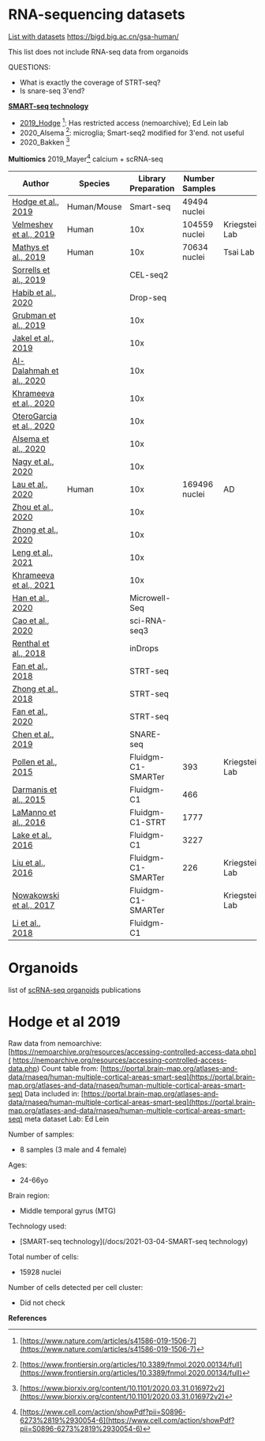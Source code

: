 # RNA-sequencing datasets


[List with datasets](https://pubmed.ncbi.nlm.nih.gov/29096072/)
https://bigd.big.ac.cn/gsa-human/ 

This list does not include RNA-seq data from organoids


QUESTIONS:
- What is exactly the coverage of STRT-seq?
- Is snare-seq 3'end?



**[SMART-seq technology](2021-03-04-Library-prep.md#SMART-seq-technologies)**

- [2019_Hodge](#hodge-et-al-2019) [^1]: Has restricted access (nemoarchive); Ed Lein lab
- 2020_Alsema [^15]: microglia; Smart-seq2 modified for 3'end. not useful
- 2020_Bakken [^27]




**Multiomics**
2019_Mayer[^26] calcium + scRNA-seq



| Author                                                                                                  | Species     | Library Preparation | Number Samples |                | Data availability                                                         |
| ------------------------------------------------------------------------------------------------------- | ----------- | ------------------- | -------------- | -------------- | ------------------------------------------------------------------------- |
| [Hodge et al., 2019](https://pubmed.ncbi.nlm.nih.gov/31435019/)                                         | Human/Mouse | Smart-seq           | 49494 nuclei   |                |                                                                           |
| [Velmeshev et al., 2019](https://pubmed.ncbi.nlm.nih.gov/31097668/)                                     | Human       | 10x                 | 104559 nuclei  | Kriegstein Lab |                                                                           |
| [Mathys et al., 2019](https://pubmed.ncbi.nlm.nih.gov/31042697/)                                        | Human       | 10x                 | 70634 nuclei   | Tsai Lab       |                                                                           |
| [Sorrells et al., 2019](https://pubmed.ncbi.nlm.nih.gov/31227709/)                                      |             | CEL-seq2            |                |                |                                                                           |
| [Habib et al., 2020](https://pubmed.ncbi.nlm.nih.gov/32341542/)                                         |             | Drop-seq            |                |                |                                                                           |
| [Grubman et al., 2019](https://www.nature.com/articles/s41593-019-0539-4)                               |             | 10x                 |                |                |                                                                           |
| [Jakel et al., 2019](https://doi.org/10.1038/s41586-019-0903-2)                                         |             | 10x                 |                |                |                                                                           |
| [Al-Dalahmah et al., 2020](https://actaneurocomms.biomedcentral.com/articles/10.1186/s40478-020-0880-6) |             | 10x                 |                |                |                                                                           |
| [Khrameeva et al., 2020](https://genome.cshlp.org/content/early/2020/05/19/gr.256958.119)               |             | 10x                 |                |                |                                                                           |
| [OteroGarcia et al., 2020](https://www.biorxiv.org/content/10.1101/2020.05.11.088591v1)                 |             | 10x                 |                |                |                                                                           |
| [Alsema et al., 2020](https://www.frontiersin.org/articles/10.3389/fnmol.2020.00134/full)               |             | 10x                 |                |                |                                                                           |
| [Nagy et al., 2020](https://www.nature.com/articles/s41593-020-0621-y?proof=t)                          |             | 10x                 |                |                | [GSE144136](https://www.ncbi.nlm.nih.gov/geo/query/acc.cgi?acc=GSE144136) |
| [Lau et al., 2020](https://www.pnas.org/content/117/41/25800#sec-8)                                     | Human       | 10x                 | 169496 nuclei  | AD             | [GSE157827](https://www.ncbi.nlm.nih.gov/geo/query/acc.cgi?acc=GSE157827) |
| [Zhou et al., 2020](https://www.nature.com/articles/s41591-019-0695-9#Sec14)                            |             | 10x                 |                |                |                                                                           |
| [Zhong et al., 2020](https://www.nature.com/articles/s41586-019-1917-5#Sec7)                            |             | 10x                 |                |                |                                                                           |
| [Leng et al., 2021](https://www.nature.com/articles/s41593-020-00764-7)                                 |             | 10x                 |                |                |                                                                           |
| [Khrameeva et al., 2021](https://science.sciencemag.org/content/370/6518/eaba7721)                      |             | 10x                 |                |                |                                                                           |
| [Han et al., 2020](https://www.nature.com/articles/s41586-020-2157-4#Sec8)                              |             | Microwell-Seq       |                |                |                                                                           |
| [Cao et al., 2020](https://science.sciencemag.org/content/370/6518/eaba7721)                            |             | sci-RNA-seq3        |                |                |                                                                           |
| [Renthal et al., 2018](https://www.nature.com/articles/s41593-018-0270-6)                               |             | inDrops             |                |                |                                                                           |
| [Fan et al., 2018](https://www.nature.com/articles/s41422-018-0053-3#Sec10)                             |             | STRT-seq            |                |                |                                                                           |
| [Zhong et al., 2018](https://www.nature.com/articles/nature25980)                                       |             | STRT-seq            |                |                |                                                                           |
| [Fan et al., 2020](https://advances.sciencemag.org/content/6/34/eaaz2978)                               |             | STRT-seq            |                |                |                                                                           |
| [Chen et al., 2019](https://www.nature.com/articles/s41587-019-0290-0#data-availability)                |             | SNARE-seq           |                |                |                                                                           |
| [Pollen et al., 2015](https://www.cell.com/cell/pdf/S0092-8674(15)01124-1.pdf)                          |             | Fluidgm-C1-SMARTer  | 393            | Kriegstein Lab |                                                                           |
| [Darmanis et al., 2015](https://www.pnas.org/content/112/23/7285.long)                                  |             | Fluidgm-C1          | 466            |                |                                                                           |
| [LaManno et al., 2016](https://www.sciencedirect.com/science/article/pii/S0092867416313095)             |             | Fluidgm-C1-STRT     | 1777           |                |                                                                           |
| [Lake et al., 2016](https://science.sciencemag.org/content/352/6293/1586)                               |             | Fluidgm-C1          | 3227           |                |                                                                           |
| [Liu et al., 2016](https://link.springer.com/article/10.1186/s13059-016-0932-1#Sec10)                   |             | Fluidgm-C1-SMARTer  | 226            | Kriegstein Lab |                                                                           |
| [Nowakowski et al., 2017](https://science.sciencemag.org/content/358/6368/1318)                         |             | Fluidgm-C1-SMARTer  |                | Kriegstein Lab |                                                                           |
| [Li et al., 2018](https://pubmed.ncbi.nlm.nih.gov/30545854/)                                            |             | Fluidgm-C1          |                |                |                                                                           |





# Organoids

list of [scRNA-seq organoids](https://www.sciencedirect.com/science/article/pii/S1084952119300035) publications

# Hodge et al 2019
Raw data from nemoarchive: [https://nemoarchive.org/resources/accessing-controlled-access-data.php]( https://nemoarchive.org/resources/accessing-controlled-access-data.php)
Count table from: [https://portal.brain-map.org/atlases-and-data/rnaseq/human-multiple-cortical-areas-smart-seq](https://portal.brain-map.org/atlases-and-data/rnaseq/human-multiple-cortical-areas-smart-seq)
Data included in: [https://portal.brain-map.org/atlases-and-data/rnaseq/human-multiple-cortical-areas-smart-seq](https://portal.brain-map.org/atlases-and-data/rnaseq/human-multiple-cortical-areas-smart-seq) meta dataset
Lab: Ed Lein

Number of samples:
- 8 samples (3 male and 4 female)

Ages:
- 24-66yo

Brain region:
- Middle temporal gyrus (MTG)

Technology used:
- [SMART-seq technology](/docs/2021-03-04-SMART-seq technology)

Total number of cells: 
- 15928 nuclei

Number of cells detected per cell cluster:
- Did not check


**References**

[^1]: [https://www.nature.com/articles/s41586-019-1506-7](https://www.nature.com/articles/s41586-019-1506-7)
[^2]: [https://science.sciencemag.org/content/364/6441/685/tab-pdf](https://science.sciencemag.org/content/364/6441/685/tab-pdf)
[^3]: [https://www.nature.com/articles/s41586-019-1195-2](https://www.nature.com/articles/s41586-019-1195-2)
[^4]: [https://science.sciencemag.org/content/352/6293/1586](https://science.sciencemag.org/content/352/6293/1586)
[^5]: [https://www.nature.com/articles/s41593-020-0624-8](https://www.nature.com/articles/s41593-020-0624-8)
[^6]: [https://www.nature.com/articles/s41593-020-00764-7](https://www.nature.com/articles/s41593-020-00764-7)
[^7]: [https://advances.sciencemag.org/content/6/34/eaaz2978](https://advances.sciencemag.org/content/6/34/eaaz2978)
[^9]: [https://science.sciencemag.org/content/358/6368/1318](https://science.sciencemag.org/content/358/6368/1318)
[^10]: [https://genome.cshlp.org/content/early/2020/05/19/gr.256958.119](https://genome.cshlp.org/content/early/2020/05/19/gr.256958.119)
[^11]: [https://www.sciencedirect.com/science/article/pii/S0092867416313095](https://www.sciencedirect.com/science/article/pii/S0092867416313095)
[^12]: [https://www.nature.com/articles/s41586-020-2157-4#Sec8](https://www.nature.com/articles/s41586-020-2157-4#Sec8)
[^13]: [https://www.nature.com/articles/nature25980](https://www.nature.com/articles/nature25980)
[^14]: [https://www.biorxiv.org/content/10.1101/2020.05.11.088591v1](https://www.biorxiv.org/content/10.1101/2020.05.11.088591v1)
[^15]: [https://www.frontiersin.org/articles/10.3389/fnmol.2020.00134/full](https://www.frontiersin.org/articles/10.3389/fnmol.2020.00134/full)
[^17]: [https://www.nature.com/articles/s41467-019-10765-1](https://www.nature.com/articles/s41467-019-10765-1)
[^18]: [https://www.nature.com/articles/s41593-018-0270-6](https://www.nature.com/articles/s41593-018-0270-6)
[^19]: [https://link.springer.com/article/10.1186/s13059-016-0932-1#Sec10](https://link.springer.com/article/10.1186/s13059-016-0932-1#Sec10)
[^20]: [https://www.cell.com/cell/pdf/S0092-8674(15)01124-1.pdf](https://www.cell.com/cell/pdf/S0092-8674(15)01124-1.pdf)
[^21]: [https://www.pnas.org/content/112/23/7285.long](https://www.pnas.org/content/112/23/7285.long)
[^22]: [https://pubmed.ncbi.nlm.nih.gov/30545854/](https://pubmed.ncbi.nlm.nih.gov/30545854/)
[^23]: [https://www.pnas.org/content/117/41/25800#sec-8](https://www.pnas.org/content/117/41/25800#sec-8)
[^24]: [https://www.nature.com/articles/s41591-019-0695-9#Sec14](v)
[^25]: [https://www.nature.com/articles/s41422-018-0053-3#Sec10](https://www.nature.com/articles/s41422-018-0053-3#Sec10)
[^26]: [https://www.cell.com/action/showPdf?pii=S0896-6273%2819%2930054-6](https://www.cell.com/action/showPdf?pii=S0896-6273%2819%2930054-6)
[^27]: [https://www.biorxiv.org/content/10.1101/2020.03.31.016972v2](https://www.biorxiv.org/content/10.1101/2020.03.31.016972v2)
[^28]: [https://www.nature.com/articles/s41587-019-0290-0#data-availability](https://www.nature.com/articles/s41587-019-0290-0#data-availability)
[^29]: [https://www.nature.com/articles/s41586-019-1917-5#Sec7](https://www.nature.com/articles/s41586-019-1917-5#Sec7)
[^30]: [https://genome.cshlp.org/content/30/5/776](https://genome.cshlp.org/content/30/5/776)
[^31]: [https://science.sciencemag.org/content/370/6518/eaba7721](https://science.sciencemag.org/content/370/6518/eaba7721)